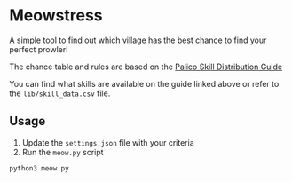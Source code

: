 Meowstress
==========

A simple tool to find out which village has the best chance to find your
perfect prowler!

The chance table and rules are based on the [Palico Skill Distribution Guide][1]

You can find what skills are available on the guide linked above or refer to the
`lib/skill_data.csv` file.


## Usage

1) Update the `settings.json` file with your criteria  
2) Run the `meow.py` script  

```
python3 meow.py
```


[1]: https://www.reddit.com/r/MonsterHunter/comments/4tfy86/palico_skill_distribution_guide_how_palico_skill/

